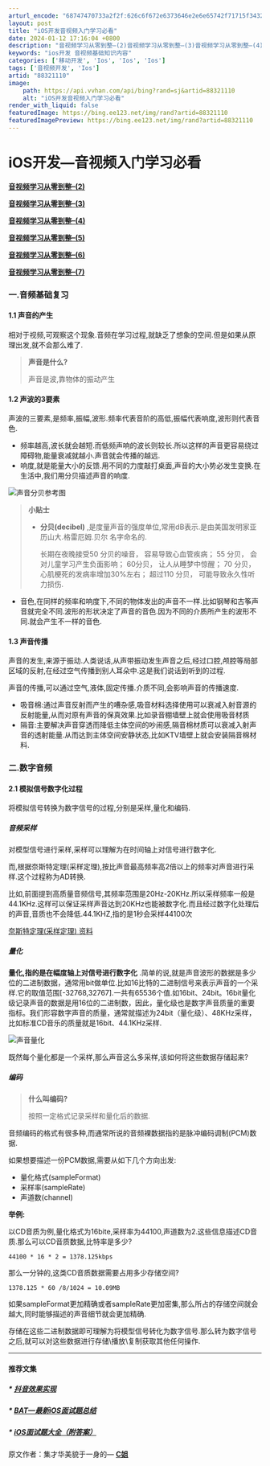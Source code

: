 ```yaml
---
arturl_encode: "68747470733a2f2f:626c6f672e6373646e2e6e65742f71715f3432373932343133:2f61727469636c652f64657461696c732f3838333231313130"
layout: post
title: "iOS开发音视频入门学习必看"
date: 2024-01-12 17:16:04 +0800
description: "音视频学习从零到整–(2)音视频学习从零到整–(3)音视频学习从零到整–(4)音视频学习从零到整–("
keywords: "ios开发 音视频基础知识内容"
categories: ['移动开发', 'Ios', 'Ios', 'Ios']
tags: ['音视频开发', 'Ios']
artid: "88321110"
image:
    path: https://api.vvhan.com/api/bing?rand=sj&artid=88321110
    alt: "iOS开发音视频入门学习必看"
render_with_liquid: false
featuredImage: https://bing.ee123.net/img/rand?artid=88321110
featuredImagePreview: https://bing.ee123.net/img/rand?artid=88321110
---
```


# iOS开发—音视频入门学习必看

**[音视频学习从零到整–(2)](https://www.jianshu.com/p/9c974c9bb440)**
  
**[音视频学习从零到整–(3)](https://www.jianshu.com/p/3bf57b5b3637)**
  
**[音视频学习从零到整–(4)](https://www.jianshu.com/p/d1cc035c662d)**
  
**[音视频学习从零到整–(5)](https://www.jianshu.com/p/56f6dfca8951)**
  
**[音视频学习从零到整–(6)](https://www.jianshu.com/p/795b74524562)**
  
**[音视频学习从零到整–(7)](https://www.jianshu.com/p/f90a7ce598a6)**

### 一.音频基础复习

#### 1.1 声音的产生

相对于视频,可观察这个现象.音频在学习过程,就缺乏了想象的空间.但是如果从原理出发,就不会那么难了.

> **声音是什么?**
>   
> 声音是波,靠物体的振动产生

#### 1.2 声波的3要素

声波的三要素,是频率,振幅,波形.频率代表音阶的高低,振幅代表响度,波形则代表音色.

* 频率越高,波长就会越短.而低频声响的波长则较长.所以这样的声音更容易绕过障碍物,能量衰减就越小.声音就会传播的越远.
* 响度,就是能量大小的反馈.用不同的力度敲打桌面,声音的大小势必发生变换.在生活中,我们用分贝描述声音的响度.

![声音分贝参考图](//upload-images.jianshu.io/upload_images/4624551-40d6e77107af6686.png?imageMogr2/auto-orient/strip%7CimageView2/2/w/730/format/webp)

> **小贴士**
>
> * **分贝(decibel)**
>   ,是度量声音的强度单位,常用dB表示.是由美国发明家亚历山大.格雷厄姆.贝尔 名字命名的.
>     
>   长期在夜晚接受50 分贝的噪音， 容易导致心血管疾病； 55 分贝， 会对儿童学习产生负面影响； 60分贝， 让人从睡梦中惊醒； 70 分贝，心肌梗死的发病率增加30%左右； 超过110 分贝， 可能导致永久性听力损伤.

* 音色,在同样的频率和响度下,不同的物体发出的声音不一样.比如钢琴和古筝声音就完全不同.波形的形状决定了声音的音色.因为不同的介质所产生的波形不同.就会产生不一样的音色.

#### 1.3 声音传播

声音的发生,来源于振动.人类说话,从声带振动发生声音之后,经过口腔,颅腔等局部区域的反射,在经过空气传播到别人耳朵中.这是我们说话到听到的过程.
  
声音的传播,可以通过空气,液体,固定传播.介质不同,会影响声音的传播速度.

* 吸音棉:通过声音反射而产生的嘈杂感,吸音材料选择使用可以衰减入射音源的反射能量,从而对原有声音的保真效果.比如录音棚墙壁上就会使用吸音材质
* 隔音:主要解决声音穿透而降低主体空间的吵闹感,隔音棉材质可以衰减入射声音的透射能量.从而达到主体空间安静状态,比如KTV墙壁上就会安装隔音棉材料.

### 二.数字音频

#### 2.1 模拟信号数字化过程

将模拟信号转换为数字信号的过程,分别是采样,量化和编码.

##### 音频采样

对模型信号进行采样,采样可以理解为在时间轴上对信号进行数字化.
  
而,根据奈斯特定理(采样定理),按比声音最高频率高2倍以上的频率对声音进行采样.这个过程称为AD转换.

比如,前面提到高质量音频信号,其频率范围是20Hz-20KHz.所以采样频率一般是44.1KHz.这样可以保证采样声音达到20KHz也能被数字化.而且经过数字化处理后的声音,音质也不会降低.44.1KHZ,指的是1秒会采样44100次

[奈斯特定理(采样定理) 资料](https://wenku.baidu.com/view/297f4b22a22d7375a417866fb84ae45c3b35c222.html)

##### 量化

**量化,指的是在幅度轴上对信号进行数字化**
.简单的说,就是声音波形的数据是多少位的二进制数据，通常用bit做单位.比如16比特的二进制信号来表示声音的一个采样.它的取值范围[-32768,32767].一共有65536个值.如16bit、24bit。16bit量化级记录声音的数据是用16位的二进制数，因此，量化级也是数字声音质量的重要指标。我们形容数字声音的质量，通常就描述为24bit（量化级）、48KHz采样，比如标准CD音乐的质量就是16bit、44.1KHz采样.

![声音量化](//upload-images.jianshu.io/upload_images/4624551-54b3c89f5f47bc99.gif?imageMogr2/auto-orient/strip%7CimageView2/2/w/400/format/webp)

既然每个量化都是一个采样,那么声音这么多采样,该如何将这些数据存储起来?

##### 编码

> **什么叫编码?**
>   
> 按照一定格式记录采样和量化后的数据.

音频编码的格式有很多种,而通常所说的音频裸数据指的是脉冲编码调制(PCM)数据.
  
如果想要描述一份PCM数据,需要从如下几个方向出发:

* 量化格式(sampleFormat)
* 采样率(sampleRate)
* 声道数(channel)

**举例:**
  
以CD音质为例,量化格式为16bite,采样率为44100,声道数为2.这些信息描述CD音质.那么可以CD音质数据,比特率是多少?
  
`44100 * 16 * 2 = 1378.125kbps`

那么一分钟的,这类CD音质数据需要占用多少存储空间?
  
`1378.125 * 60 /8/1024 = 10.09MB`

如果sampleFormat更加精确或者sampleRate更加密集,那么所占的存储空间就会越大,同时能够描述的声音细节就会更加精确.

存储在这些二进制数据即可理解为将模型信号转化为数字信号.那么转为数字信号之后,就可以对这些数据进行存储\播放\复制获取其他任何操作.

---

#### 推荐文集

##### \* [抖音效果实现](https://www.jianshu.com/c/292ca1fb3e1b)

##### \* [BAT—最新iOS面试题总结](https://www.jianshu.com/nb/34904451)

##### \* [iOS面试题大全（附答案）](https://www.jianshu.com/p/c4ec36af8dad)

原文作者：集才华美貌于一身的—
**[C姐](https://www.jianshu.com/u/1b4c832fb2ca)**